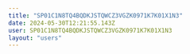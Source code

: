 ```yaml
---
title: "SP01C1N8TQ4BQDKJSTQWCZ3VGZK0971K7K01X1N3"
date: 2024-05-30T12:21:55.143Z
user: SP01C1N8TQ4BQDKJSTQWCZ3VGZK0971K7K01X1N3
layout: "users"
---
```

    